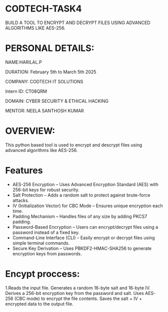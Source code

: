 # CODTECH-TASK4
BUILD A TOOL TO ENCRYPT AND
DECRYPT FILES USING ADVANCED
ALGORITHMS LIKE AES-256.
# PERSONAL DETAILS:
NAME:HARILAL.P

DURATION: February 5th to March 5th 2025

COMPANY: CODTECH IT SOLUTIONS

Intern ID: CT08QRM

DOMAIN: CYBER SECURITY & ETHICAL HACKING

MENTOR: NEELA SANTHOSH KUMAR
# OVERVIEW:
This python based tool is used to encrypt and descrypt files using advanced algorithms like AES-256.

# Features
* AES-256 Encryption – Uses Advanced Encryption Standard (AES) with 256-bit keys for robust security.
* Salt Protection – Adds a random salt to protect against brute-force attacks.
* IV (Initialization Vector) for CBC Mode – Ensures unique encryption each time.
* Padding Mechanism – Handles files of any size by adding PKCS7 padding.
* Password-Based Encryption – Users can encrypt/decrypt files using a password instead of a fixed key.
* Command-Line Interface (CLI) – Easily encrypt or decrypt files using simple terminal commands.
* Secure Key Derivation – Uses PBKDF2-HMAC-SHA256 to generate encryption keys from passwords.

# Encypt proccess:
1.Reads the input file.
Generates a random 16-byte salt and 16-byte IV.
Derives a 256-bit encryption key from the password and salt.
Uses AES-256 (CBC mode) to encrypt the file contents.
Saves the salt + IV + encrypted data to the output file.
